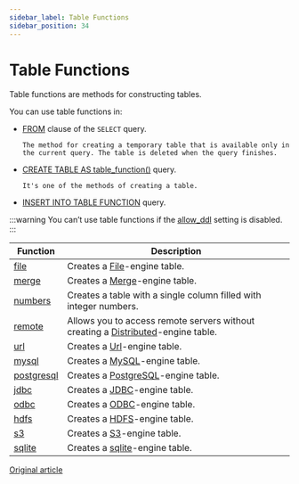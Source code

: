 ```yaml
---
sidebar_label: Table Functions
sidebar_position: 34
---
```


# Table Functions 

Table functions are methods for constructing tables.

You can use table functions in:

-   [FROM](../../sql-reference/statements/select/from.md) clause of the `SELECT` query.

        The method for creating a temporary table that is available only in the current query. The table is deleted when the query finishes.

-   [CREATE TABLE AS table_function()](../../sql-reference/statements/create/table.md) query.

        It's one of the methods of creating a table.

-   [INSERT INTO TABLE FUNCTION](../../sql-reference/statements/insert-into.md#inserting-into-table-function) query.

:::warning
You can’t use table functions if the [allow_ddl](../../operations/settings/permissions-for-queries.md#settings_allow_ddl) setting is disabled.
:::

| Function                                                         | Description                                                                                                                            |
|------------------------------------------------------------------|----------------------------------------------------------------------------------------------------------------------------------------|
| [file](../../sql-reference/table-functions/file.md)              | Creates a [File](../../engines/table-engines/special/file.md)-engine table.                                                            |
| [merge](../../sql-reference/table-functions/merge.md)            | Creates a [Merge](../../engines/table-engines/special/merge.md)-engine table.                                                          |
| [numbers](../../sql-reference/table-functions/numbers.md)        | Creates a table with a single column filled with integer numbers.                                                                      |
| [remote](../../sql-reference/table-functions/remote.md)          | Allows you to access remote servers without creating a [Distributed](../../engines/table-engines/special/distributed.md)-engine table. |
| [url](../../sql-reference/table-functions/url.md)                | Creates a [Url](../../engines/table-engines/special/url.md)-engine table.                                                              |
| [mysql](../../sql-reference/table-functions/mysql.md)            | Creates a [MySQL](../../engines/table-engines/integrations/mysql.md)-engine table.                                                     |
| [postgresql](../../sql-reference/table-functions/postgresql.md)  | Creates a [PostgreSQL](../../engines/table-engines/integrations/postgresql.md)-engine table.                                           |
| [jdbc](../../sql-reference/table-functions/jdbc.md)              | Creates a [JDBC](../../engines/table-engines/integrations/jdbc.md)-engine table.                                                       |
| [odbc](../../sql-reference/table-functions/odbc.md)              | Creates a [ODBC](../../engines/table-engines/integrations/odbc.md)-engine table.                                                       |
| [hdfs](../../sql-reference/table-functions/hdfs.md)              | Creates a [HDFS](../../engines/table-engines/integrations/hdfs.md)-engine table.                                                       |
| [s3](../../sql-reference/table-functions/s3.md)                  | Creates a [S3](../../engines/table-engines/integrations/s3.md)-engine table.                                                           |
| [sqlite](../../sql-reference/table-functions/sqlite.md)          | Creates a [sqlite](../../engines/table-engines/integrations/sqlite.md)-engine table.                                                       |

[Original article](https://clickhouse.com/docs/en/sql-reference/table-functions/) <!--hide-->
